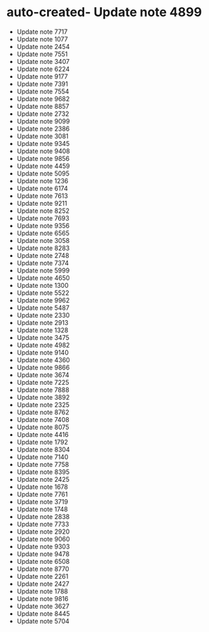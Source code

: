 # auto-created- Update note 4899
- Update note 7717
- Update note 1077
- Update note 2454
- Update note 7551
- Update note 3407
- Update note 6224
- Update note 9177
- Update note 7391
- Update note 7554
- Update note 9682
- Update note 8857
- Update note 2732
- Update note 9099
- Update note 2386
- Update note 3081
- Update note 9345
- Update note 9408
- Update note 9856
- Update note 4459
- Update note 5095
- Update note 1236
- Update note 6174
- Update note 7613
- Update note 9211
- Update note 8252
- Update note 7693
- Update note 9356
- Update note 6565
- Update note 3058
- Update note 8283
- Update note 2748
- Update note 7374
- Update note 5999
- Update note 4650
- Update note 1300
- Update note 5522
- Update note 9962
- Update note 5487
- Update note 2330
- Update note 2913
- Update note 1328
- Update note 3475
- Update note 4982
- Update note 9140
- Update note 4360
- Update note 9866
- Update note 3674
- Update note 7225
- Update note 7888
- Update note 3892
- Update note 2325
- Update note 8762
- Update note 7408
- Update note 8075
- Update note 4416
- Update note 1792
- Update note 8304
- Update note 7140
- Update note 7758
- Update note 8395
- Update note 2425
- Update note 1678
- Update note 7761
- Update note 3719
- Update note 1748
- Update note 2838
- Update note 7733
- Update note 2920
- Update note 9060
- Update note 9303
- Update note 9478
- Update note 6508
- Update note 8770
- Update note 2261
- Update note 2427
- Update note 1788
- Update note 9816
- Update note 3627
- Update note 8445
- Update note 5704
